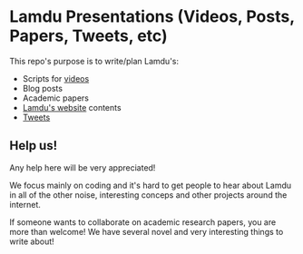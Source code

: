 # Lamdu Presentations (Videos, Posts, Papers, Tweets, etc)

This repo's purpose is to write/plan Lamdu's:

* Scripts for [videos](https://www.youtube.com/channel/UCgvPEOFglvS4_ZEHi-PEctQ)
* Blog posts
* Academic papers
* [Lamdu's website](http://www.lamdu.org) contents
* [Tweets](https://twitter.com/LamduProject)

## Help us!

Any help here will be very appreciated!

We focus mainly on coding and it's hard to get people to hear about Lamdu in all of the other noise, interesting conceps and other projects around the internet.

If someone wants to collaborate on academic research papers, you are more than welcome! We have several novel and very interesting things to write about!
